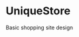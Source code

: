 # UniqueStore
Basic shopping site design
</p><img align src="Anasayfa-Google-Chrome-2022-11-06-22-47-11.gif"width="400" heigh="220/></p>
 
